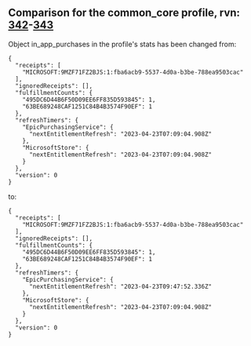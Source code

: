 ## Comparison for the common_core profile, rvn: [342](https://github.com/PRO100KatYT/FortniteProfileRevisions/tree/main/profiles/common_core/342%20common_core.json)-[343](https://github.com/PRO100KatYT/FortniteProfileRevisions/tree/main/profiles/common_core/343%20common_core.json)

Object in_app_purchases in the profile's stats has been changed from:

```
{
  "receipts": [
    "MICROSOFT:9MZF71FZ2BJS:1:fba6acb9-5537-4d0a-b3be-788ea9503cac"
  ],
  "ignoredReceipts": [],
  "fulfillmentCounts": {
    "495DC6D44B6F50D09EE6FF835D593845": 1,
    "63BE689248CAF1251C84B4B3574F90EF": 1
  },
  "refreshTimers": {
    "EpicPurchasingService": {
      "nextEntitlementRefresh": "2023-04-23T07:09:04.908Z"
    },
    "MicrosoftStore": {
      "nextEntitlementRefresh": "2023-04-23T07:09:04.908Z"
    }
  },
  "version": 0
}
```

to:

```
{
  "receipts": [
    "MICROSOFT:9MZF71FZ2BJS:1:fba6acb9-5537-4d0a-b3be-788ea9503cac"
  ],
  "ignoredReceipts": [],
  "fulfillmentCounts": {
    "495DC6D44B6F50D09EE6FF835D593845": 1,
    "63BE689248CAF1251C84B4B3574F90EF": 1
  },
  "refreshTimers": {
    "EpicPurchasingService": {
      "nextEntitlementRefresh": "2023-04-23T09:47:52.336Z"
    },
    "MicrosoftStore": {
      "nextEntitlementRefresh": "2023-04-23T07:09:04.908Z"
    }
  },
  "version": 0
}
```

<br><br>
